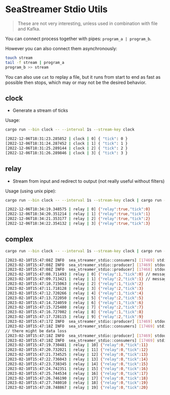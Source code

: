 # SeaStreamer Stdio Utils

> These are not very interesting, unless used in combination with file and Kafka.

You can connect process together with pipes: `program_a | program_b`.

However you can also connect them asynchronously:

```sh
touch stream
tail -f stream | program_a
program_b >> stream
```

You can also use `cat` to replay a file, but it runs from start to end as fast as possible then stops,
which may or may not be the desired behavior.

## clock

+ Generate a stream of ticks

Usage: 

```sh
cargo run --bin clock -- --interval 1s --stream-key clock

[2022-12-06T18:31:23.285852 | clock | 0] { "tick": 0 }
[2022-12-06T18:31:24.287452 | clock | 1] { "tick": 1 }
[2022-12-06T18:31:25.289144 | clock | 2] { "tick": 2 }
[2022-12-06T18:31:26.289846 | clock | 3] { "tick": 3 }
```

## relay

+ Stream from input and redirect to output (not really useful without filters)

Usage (using unix pipe):

```sh
cargo run --bin clock -- --interval 1s --stream-key clock | cargo run --bin relay -- --input clock --output relay

[2022-12-06T18:34:19.348575 | relay | 0] {"relay":true,"tick":0}
[2022-12-06T18:34:20.351214 | relay | 1] {"relay":true,"tick":1}
[2022-12-06T18:34:21.353177 | relay | 2] {"relay":true,"tick":2}
[2022-12-06T18:34:22.354132 | relay | 3] {"relay":true,"tick":3}
```

## complex

```sh
cargo run --bin clock -- --interval 1s --stream-key clock | cargo run --bin complex -- --input clock --output relay

[2023-02-10T15:47:08Z INFO  sea_streamer_stdio::consumers] [17469] stdin thread spawned
[2023-02-10T15:47:08Z INFO  sea_streamer_stdio::producer] [17469] stdout thread spawned
[2023-02-10T15:47:08Z INFO  sea_streamer_stdio::producer] [17468] stdout thread spawned
[2023-02-10T15:47:08.711493 | relay | 0] {"relay":1,"tick":0} // messages are load balanced
[2023-02-10T15:47:09.713421 | relay | 1] {"relay":2,"tick":1} // messages are load balanced
[2023-02-10T15:47:10.715063 | relay | 2] {"relay":1,"tick":2}
[2023-02-10T15:47:11.718128 | relay | 3] {"relay":2,"tick":3}
[2023-02-10T15:47:12.720266 | relay | 4] {"relay":1,"tick":4}
[2023-02-10T15:47:13.722050 | relay | 5] {"relay":2,"tick":5}
[2023-02-10T15:47:14.724059 | relay | 6] {"relay":1,"tick":6}
[2023-02-10T15:47:15.725480 | relay | 7] {"relay":2,"tick":7}
[2023-02-10T15:47:16.727002 | relay | 8] {"relay":1,"tick":8}
[2023-02-10T15:47:17.728115 | relay | 9] {"relay":2,"tick":9}
[2023-02-10T15:47:17Z INFO  sea_streamer_stdio::producer] [17469] stdout thread exit
[2023-02-10T15:47:18Z INFO  sea_streamer_stdio::consumers] [17469] stdin thread exit
// there might be data loss
[2023-02-10T15:47:18Z INFO  sea_streamer_stdio::producer] [17469] stdout thread spawned
[2023-02-10T15:47:18Z INFO  sea_streamer_stdio::consumers] [17469] stdin thread spawned
[2023-02-10T15:47:19.730481 | relay | 10] {"relay":0,"tick":11}
[2023-02-10T15:47:20.732021 | relay | 11] {"relay":0,"tick":12}
[2023-02-10T15:47:21.734525 | relay | 12] {"relay":0,"tick":13}
[2023-02-10T15:47:22.736043 | relay | 13] {"relay":0,"tick":14}
[2023-02-10T15:47:23.738345 | relay | 14] {"relay":0,"tick":15}
[2023-02-10T15:47:24.742351 | relay | 15] {"relay":0,"tick":16}
[2023-02-10T15:47:25.744534 | relay | 16] {"relay":0,"tick":17}
[2023-02-10T15:47:26.746190 | relay | 17] {"relay":0,"tick":18}
[2023-02-10T15:47:27.748010 | relay | 18] {"relay":0,"tick":19}
[2023-02-10T15:47:28.748867 | relay | 19] {"relay":0,"tick":20}
```